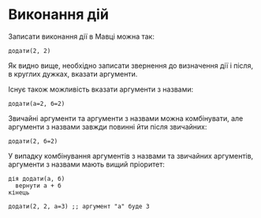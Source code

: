 # Виконання дій

Записати виконання дії в Мавці можна так:

```мавка
додати(2, 2)
```

Як видно вище, необхідно записати звернення до визначення дії і
після, в круглих дужках, вказати аргументи.

Існує також можливість вказати аргументи з назвами:

```мавка
додати(а=2, б=2)
```

Звичайні аргументи та аргументи з назвами можна комбінувати, але аргументи з назвами завжди повинні йти після звичайних:

```мавка
додати(2, б=2)
```

У випадку комбінування аргументів з назвами та звичайних аргументів, аргументи з назвами мають вищий пріоритет:

```мавка
дія додати(а, б)
  вернути а + б
кінець

додати(2, 2, а=3) ;; аргумент "а" буде 3
```